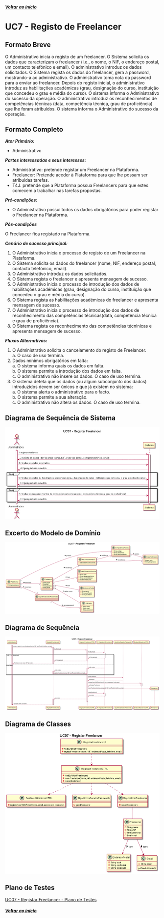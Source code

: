 ##### [Voltar ao início](https://github.com/blestonbandeiraUPSKILL/upskill_java1_labprg_grupo2/tree/main/README.md)

# UC7 - Registo de Freelancer

## Formato Breve

O Administrativo inicia o registo de um freelancer. O Sistema solicita os dados que caracterizam o freelancer (i.e., o nome, o NIF, o endereço postal, um contacto telefónico e email). O administrativo introduz os dados solicitados. O Sistema regista os dados do freelancer, gera a password, mostrando-a ao administrativo. O administrativo toma nota da password para a enviar ao freelancer. 
Depois do registo inicial, o administrativo introduz as habilitações académicas (grau, designação do curso, instituição que concedeu o grau e média do curso). O sistema informa o Administrativo do sucesso da operação.
O administrativo introduz os reconhecimentos de competências técnicas (data, competência técnica, grau de proficiência) que lhe foram atribuídos. O sistema informa o Administrativo do sucesso da operação.

## Formato Completo

**_Ator Primário:_**

- Administrativo

**_Partes interessadas e seus interesses:_**

- Administrativo: pretende registar um Freelancer na Plataforma.
- Freelancer: Pretende aceder à Plataforma para que lhe possam ser atribuidas tarefas.
- T4J: pretende que a Plataforma possua Freelancers para que estes comecem a trabalhar nas tarefas propostas.

**_Pré-condições:_**

- O Administrativo possui todos os dados obrigatórios para poder registar o Freelancer na Plataforma.

**_Pós-condições_**

O Freelancer fica registado na Plataforma.

**_Cenário de sucesso principal:_**

1. O Administrativo inicia o processo de registo de um Freelancer na Plataforma.
2. O Sistema solicita os dados do freelancer (nome, NIF, endereço postal, contacto telefónico, email).
3. O Administrativo introduz os dados solicitados.
4. O Sistema regista o freelancer e apresenta mensagem de sucesso.
5. O Administrativo inicia o processo de introdução dos dados de habilitações académicas (grau, designação do curso, instituição que concedeu o grau e média do curso).
6. O Sistema regista as habilitações académicas do freelancer e apresenta mensagem de sucesso. 
7. O Administrativo inicia o processo de introdução dos dados de reconhecimento das competências técnicas(data, competência técnica e grau de proficiência).
8. O Sistema regista os reconhecimento das competências técninicas e apresenta mensagem de sucesso.

**_Fluxos Alternativos:_**
1. O Administrativo solicita o cancelamento do registo de Freelancer. <br/>
    a. O caso de uso termina.
2. Dados mínimos obrigatórios em falta: <br/>
  a. O sistema informa quais os dados em falta. <br/>
  b. O sistema permite a introdução dos dados em falta. <br/>
  c. O administrativo não insere os dados. O caso de uso termina.
3. O sistema deteta que os dados (ou algum subconjunto dos dados) introduzidos devem ser únicos e que já existem no sistema:<br/>
  a. O sistema alerta o administrativo para o facto.<br/>
  b. O sistema permite a sua alteração.<br/>
  c. O administrativo não altera os dados. O caso de uso termina.


## Diagrama de Sequência de Sistema
![UC07_Registar_Freelancer_Diagrama_Sequencia_Sistema](UC07_Registar_Freelancer_Diagrama_Sequencia_Sistema.png)

## Excerto do Modelo de Domínio
![UC07_Registar_Freelancer_Excerto_Modelo_Dominio](UC07_Registar_Freelancer_Excerto_Modelo_Dominio.png)

##	Diagrama de Sequência
![UC07_Registar_Freelancer_Diagrama_Sequencia](UC07_Registar_Freelancer_Diagrama_Sequencia.png)

##	Diagrama de Classes
![UC07_Registar_Freelancer_Diagrama_Classes](UC07_Registar_Freelancer_Diagrama_Classes.png)

## Plano de Testes <br/>
[UC07 - Registar Freelancer - Plano de Testes](UC07_Registar_Freelancer_Plano_Testes.md)

##### [Voltar ao início](https://github.com/blestonbandeiraUPSKILL/upskill_java1_labprg_grupo2/tree/main/README.md)